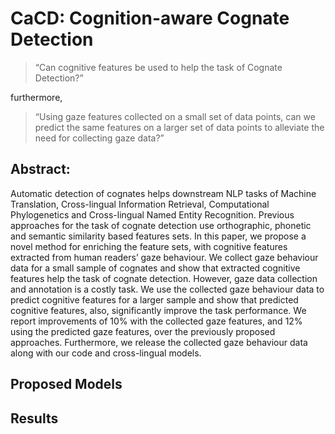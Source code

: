 # CaCD: Cognition-aware Cognate Detection

> “Can cognitive features be used to help the
task of Cognate Detection?”

furthermore,

> “Using gaze features collected on a small set
of data points, can we predict the same features on
a larger set of data points to alleviate the need for
collecting gaze data?”

## Abstract:

Automatic detection of cognates helps downstream NLP tasks of Machine Translation,
Cross-lingual Information Retrieval, Computational Phylogenetics and Cross-lingual Named
Entity Recognition. Previous approaches for
the task of cognate detection use orthographic,
phonetic and semantic similarity based features sets. In this paper, we propose a novel
method for enriching the feature sets, with cognitive features extracted from human readers’
gaze behaviour. We collect gaze behaviour
data for a small sample of cognates and show
that extracted cognitive features help the task
of cognate detection. However, gaze data collection and annotation is a costly task. We use
the collected gaze behaviour data to predict
cognitive features for a larger sample and show
that predicted cognitive features, also, significantly improve the task performance. We report improvements of 10% with the collected
gaze features, and 12% using the predicted
gaze features, over the previously proposed
approaches. Furthermore, we release the collected gaze behaviour data along with our code
and cross-lingual models.


## Proposed Models


## Results
